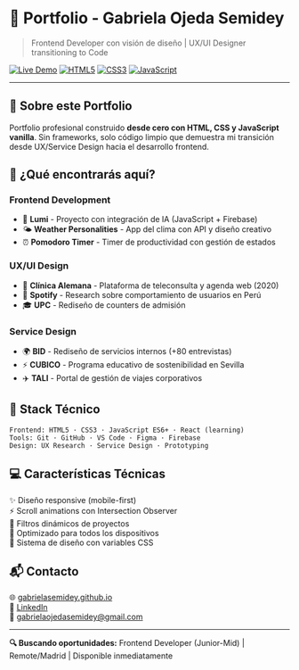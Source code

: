 # 💼 Portfolio - Gabriela Ojeda Semidey

> Frontend Developer con visión de diseño | UX/UI Designer transitioning to Code

[![Live Demo](https://img.shields.io/badge/demo-live-success?style=for-the-badge)](https://gabrielasemidey.github.io)
[![HTML5](https://img.shields.io/badge/HTML5-E34F26?style=for-the-badge&logo=html5&logoColor=white)](https://developer.mozilla.org/en-US/docs/Web/HTML)
[![CSS3](https://img.shields.io/badge/CSS3-1572B6?style=for-the-badge&logo=css3&logoColor=white)](https://developer.mozilla.org/en-US/docs/Web/CSS)
[![JavaScript](https://img.shields.io/badge/JavaScript-F7DF1E?style=for-the-badge&logo=javascript&logoColor=black)](https://developer.mozilla.org/en-US/docs/Web/JavaScript)

---

## 🌟 Sobre este Portfolio

Portfolio profesional construido **desde cero con HTML, CSS y JavaScript vanilla**. Sin frameworks, solo código limpio que demuestra mi transición desde UX/Service Design hacia el desarrollo frontend.

## 📂 ¿Qué encontrarás aquí?

### **Frontend Development**
- 🧠 **Lumi** - Proyecto con integración de IA (JavaScript + Firebase)
- 🌤️ **Weather Personalities** - App del clima con API y diseño creativo
- ⏰ **Pomodoro Timer** - Timer de productividad con gestión de estados

### **UX/UI Design**
- 🏥 **Clínica Alemana** - Plataforma de teleconsulta y agenda web (2020)
- 🎵 **Spotify** - Research sobre comportamiento de usuarios en Perú
- 🎓 **UPC** - Rediseño de counters de admisión

### **Service Design**
- 🌍 **BID** - Rediseño de servicios internos (+80 entrevistas)
- ⚡ **CUBICO** - Programa educativo de sostenibilidad en Sevilla
- ✈️ **TALI** - Portal de gestión de viajes corporativos

## 🚀 Stack Técnico

```
Frontend: HTML5 · CSS3 · JavaScript ES6+ · React (learning)
Tools: Git · GitHub · VS Code · Figma · Firebase
Design: UX Research · Service Design · Prototyping
```

## 💻 Características Técnicas

✨ Diseño responsive (mobile-first)  
⚡ Scroll animations con Intersection Observer  
🎯 Filtros dinámicos de proyectos  
📱 Optimizado para todos los dispositivos  
🎨 Sistema de diseño con variables CSS  

## 📬 Contacto

🌐 [gabrielasemidey.github.io](https://github.com/GabrielaSemidey)  
💼 [LinkedIn](https://www.linkedin.com/in/gabrielaojedasemidey/)  
📧 gabrielaojedasemidey@gmail.com

---

**🔍 Buscando oportunidades:** Frontend Developer (Junior-Mid) | Remote/Madrid | Disponible inmediatamente
